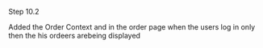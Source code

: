 Step 10.2 

Added the  Order Context  and  in the  order   page  when the  users log  in only  then the  his  ordeers arebeing  displayed  
